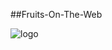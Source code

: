 ##Fruits-On-The-Web

![logo](https://github.com/iIonel/FrOW-Fruits-On-The-Web-/assets/45739581/f25e6f52-3057-4e4b-821f-084a982e0d71)

